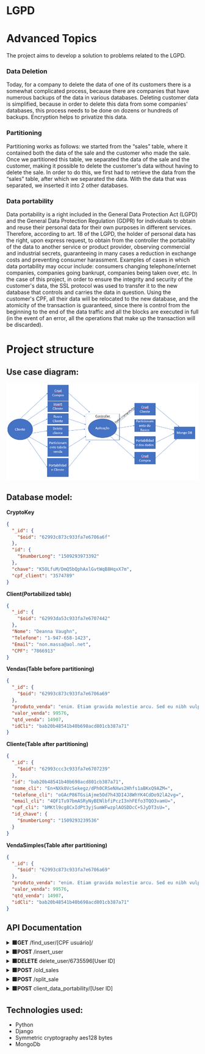 # LGPD
# Advanced Topics
The project aims to develop a solution to problems related to the LGPD.

### Data Deletion
Today, for a company to delete the data of one of its customers there is a somewhat complicated process, because there are companies that have numerous backups of the data in various databases. Deleting customer data is simplified, because in order to delete this data from some companies' databases, this process needs to be done on dozens or hundreds of backups.
Encryption helps to privatize this data.

### Partitioning
Partitioning works as follows: we started from the “sales” table, where it contained both the data of the sale and the customer who made the sale. Once we partitioned this table, we separated the data of the sale and the customer, making it possible to delete the customer's data without having to delete the sale.
In order to do this, we first had to retrieve the data from the “sales” table, after which we separated the data. With the data that was separated, we inserted it into 2 other databases.

### Data portability
Data portability is a right included in the General Data Protection Act (LGPD) and the General Data Protection Regulation (GDPR) for individuals to obtain and reuse their personal data for their own purposes in different services. Therefore, according to art. 18 of the LGPD, the holder of personal data has the right, upon express request, to obtain from the controller the portability of the data to another service or product provider, observing commercial and industrial secrets, guaranteeing in many cases a reduction in exchange costs and preventing consumer harassment. Examples of cases in which data portability may occur include: consumers changing telephone/internet companies, companies going bankrupt, companies being taken over, etc. 
In the case of this project, in order to ensure the integrity and security of the customer's data, the SSL protocol was used to transfer it to the new database that controls and carries the data in question. Using the customer's CPF, all their data will be relocated to the new database, and the atomicity of the transaction is guaranteed, since there is control from the beginning to the end of the data traffic and all the blocks are executed in full (in the event of an error, all the operations that make up the transaction will be discarded).

<a name="estrutura"></a>
# Project structure 
## Use case diagram:
![Casos de uso](/caso_de_uso.PNG)


##  Database model:
**CryptoKey**
```json
{
  "_id": {
    "$oid": "62993c873c933fa7e6706a6f"
  },
  "id": {
    "$numberLong": "1509293973392"
  },
  "chave": "K5OLfuM/DmQ5bQphAxlGvtWqB8HqxX7m",
  "cpf_client": "3574789"
}
```

**Client(Portabilized table)**
```json
{
  "_id": {
    "$oid": "62993da53c933fa7e6707442"
  },
  "Nome": "Deanna Vaughn",
  "Telefone": "1-947-658-1423",
  "Email": "non.massa@aol.net",
  "CPF": "7866913"
}
```

**Vendas(Table before partitioning)**
```json
{
  "_id": {
    "$oid": "62993c873c933fa7e6706a69"
  },
  "produto_venda": "enim. Etiam gravida molestie arcu. Sed eu nibh vulputate mauris",
  "valor_venda": 99576,
  "qtd_venda": 14907,
  "idCli": "bab20b48541b40b698acd801cb387a71"
}
```


**Cliente(Table after partitioning)**
```json
{
  "_id": {
    "$oid": "62993ccc3c933fa7e6707239"
  },
  "id": "bab20b48541b40b698acd801cb387a71",
  "nome_cli": "En+NXk0VcSekegz/dPh0CRSeNXws2Hhfs1aBKxQ9AZM=",
  "telefone_cli": "oGAcP86TGsiAjme5Od7h43DI4J8WhYK4CdDo92lA2vg=",
  "email_cli": "4QF1Tu97bmASRyNyBENlbfiPczI3nhFEfo3TQO3vamU=",
  "cpf_cli": "bMKtl9cg8CxIdPt3yjSumWFwzplAOSDDcC+5JyDT3sU=",
  "id_chave": {
    "$numberLong": "1509293239536"
  }
}
```

**VendaSimples(Table after partitioning)**
```json
{
  "_id": {
    "$oid": "62993c873c933fa7e6706a69"
  },
  "produto_venda": "enim. Etiam gravida molestie arcu. Sed eu nibh vulputate mauris",
  "valor_venda": 99576,
  "qtd_venda": 14907,
  "idCli": "bab20b48541b40b698acd801cb387a71"
}
```

## API Documentation
<details >
<summary>
<b>🟦GET</b>  /find_user/[CPF usuário]/ 
</summary>

Search job by id.
<p>Response 200:</p>

``` json
{
    "Nome": "Alden Harper",
    "Telefone": "1-998-995-1116",
    "Email": "in@outlook.com",
    "CPF": "6735596"
}
```
</details>

<details>
<summary>
<b>🟩POST</b> /insert_user
</summary>
Insert a job
<p>Exmaple of parameters:</p>

``` json
{"produto_venda":"elementum at,",
"valor_venda":49510,
"qtd_venda":31484,
"nome_cli":"Deanna Vaughn",
"telefone_cli":"1-947-658-1423",
"cpf_cli":666222,
"email_cli":"non.massa@aol.net"}
```
</details>

<details>
<summary>
<b>🟥DELETE</b> delete_user/6735596[User ID]
</summary>
Delete a job based on paramter, case it's found.
<p>Response 200:</p>

``` json
{
   "message": "Key deleted"
}
```
</details>

<details>
<summary>
<b>🟩POST</b> /old_sales
</summary>
<p>Response 200:</p>
</details>

<details>
<summary>
<b>🟩POST</b> /split_sale
</summary>
Partitioned Table
<p>Response 200:</p>
``` json
{
   "message": "CV inserted sucessfully"
}
```
</details>

<details>
<summary>
<b>🟩POST</b> client_data_portability/[User ID]
</summary>
User portability
<p>Response 200:</p>
</details>


<a name="tecnology"></a>
## Technologies used:
 * Python 
 * Django
 * Symmetric cryptography aes128 bytes
 * MongoDb
